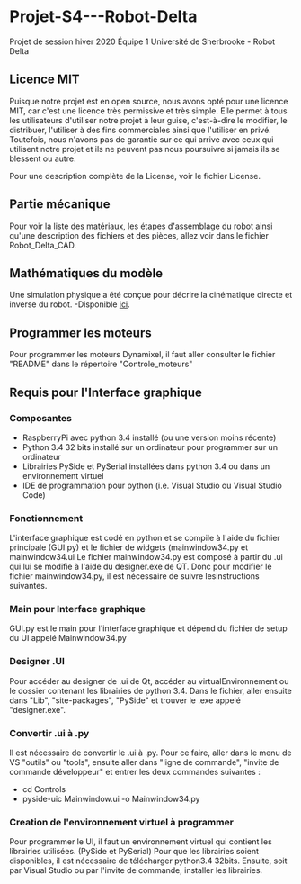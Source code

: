 # Projet-S4---Robot-Delta
Projet de session hiver 2020 Équipe 1 Université de Sherbrooke - Robot Delta

## Licence MIT
Puisque notre projet est en open source, nous avons opté pour une licence MIT, car c'est une licence très permissive et très simple. Elle permet à tous les utilisateurs d'utiliser notre projet à leur guise, c'est-à-dire le modifier, le distribuer, l'utiliser à des fins commerciales ainsi que l'utiliser en privé. Toutefois, nous n'avons pas de garantie sur ce qui arrive avec ceux qui utilisent notre projet et ils ne peuvent pas nous poursuivre si jamais ils se blessent ou autre.

Pour une description complète de la License, voir le fichier License.

## Partie mécanique
Pour voir la liste des matériaux, les étapes d'assemblage du robot ainsi qu'une description des fichiers et des pièces, allez voir dans le fichier Robot_Delta_CAD.

## Mathématiques du modèle
Une simulation physique a été conçue pour décrire la cinématique directe et inverse du robot.
-Disponible [ici](https://github.com/LoicBoileau/Projet-S4---Robot-Delta/tree/master/Simulations%20Physiques).

## Programmer les moteurs
Pour programmer les moteurs Dynamixel, il faut aller consulter le fichier "README" dans le répertoire "Controle_moteurs" 

## Requis pour l'Interface graphique
### Composantes
  - RaspberryPi avec python 3.4 installé (ou une version moins récente)
  - Python 3.4 32 bits installé sur un ordinateur pour programmer sur un ordinateur 
  - Librairies PySide et PySerial installées dans python 3.4 ou dans un environnement virtuel
  - IDE de programmation pour python (i.e. Visual Studio ou Visual Studio Code)
  
### Fonctionnement
L'interface graphique est codé en python et se compile à l'aide du fichier principale (GUI.py) et le fichier de widgets (mainwindow34.py et mainwindow34.ui
Le fichier mainwindow34.py est composé à partir du .ui qui lui se modifie à l'aide du designer.exe de QT. Donc pour modifier le fichier mainwindow34.py, 
il est nécessaire de suivre lesinstructions suivantes.

### Main pour Interface graphique
GUI.py est le main pour l'interface graphique et dépend du fichier de setup du UI appelé Mainwindow34.py

### Designer .UI
Pour accéder au designer de .ui de Qt, accéder au virtualEnvironnement ou le dossier contenant les librairies de python 3.4.
Dans le fichier, aller ensuite dans "Lib", "site-packages", "PySide"  et trouver le .exe appelé "designer.exe".

### Convertir .ui à .py 
Il est nécessaire de convertir le .ui à .py. Pour ce faire, aller dans le menu de VS "outils" ou "tools", ensuite aller dans "ligne de commande", 
"invite de commande développeur" et entrer les deux commandes suivantes :
* cd Controls
* pyside-uic Mainwindow.ui -o Mainwindow34.py

### Creation de l'environnement virtuel à programmer
Pour programmer le UI, il faut un environnement virtuel qui contient les librairies utilisées. (PySide et PySerial)
Pour que les librairies soient disponibles, il est nécessaire de télécharger python3.4 32bits. Ensuite, soit par Visual Studio 
ou par l'invite de commande, installer les librairies.


